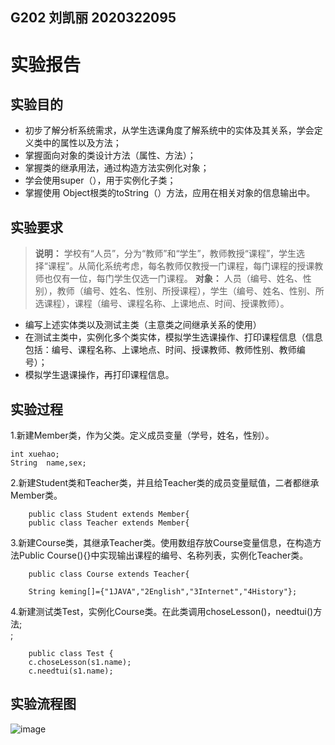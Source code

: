 ## G202 刘凯丽 2020322095
# 实验报告
## 实验目的
* 初步了解分析系统需求，从学生选课角度了解系统中的实体及其关系，学会定义类中的属性以及方法；
* 掌握面向对象的类设计方法（属性、方法）；
* 掌握类的继承用法，通过构造方法实例化对象；
* 学会使用super（），用于实例化子类；
* 掌握使用 Object根类的toString（）方法，应用在相关对象的信息输出中。
## 实验要求
> **说明：** 学校有“人员”，分为“教师”和“学生”，教师教授“课程”，学生选择“课程”。从简化系统考虑，每名教师仅教授一门课程，每门课程的授课教师也仅有一位，每门学生仅选一门课程。
**对象：** 人员（编号、姓名、性别），教师（编号、姓名、性别、所授课程），学生（编号、姓名、性别、所选课程），课程（编号、课程名称、上课地点、时间、授课教师）。
* 编写上述实体类以及测试主类（主意类之间继承关系的使用）
* 在测试主类中，实例化多个类实体，模拟学生选课操作、打印课程信息（信息包括：编号、课程名称、上课地点、时间、授课教师、教师性别、教师编号）；
* 模拟学生退课操作，再打印课程信息。
## 实验过程
1.新建Member类，作为父类。定义成员变量（学号，姓名，性别）。<br/>

    int xuehao;
    String  name,sex;
    
2.新建Student类和Teacher类，并且给Teacher类的成员变量赋值，二者都继承Member类。<br/>

		public class Student extends Member{
		public class Teacher extends Member{
		
3.新建Course类，其继承Teacher类。使用数组存放Course变量信息，在构造方法Public Course(){}中实现输出课程的编号、名称列表，实例化Teacher类。<br/>		

		public class Course extends Teacher{
		
		String keming[]={"1JAVA","2English","3Internet","4History"};
		
4.新建测试类Test，实例化Course类。在此类调用choseLesson()，needtui()方法;<br/>;
		
		public class Test {    
		c.choseLesson(s1.name);
		c.needtui(s1.name);
		
## 实验流程图
![image](https:https://github.com/G202liukaili/ChoseLesson/blob/main/liuchengtu.jpg)



